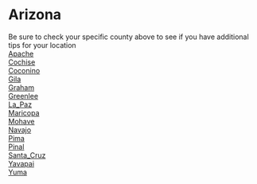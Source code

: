 # Arizona
Be sure to check your specific county above to see if you have additional tips for your location\
[Apache](Apache.md)\
[Cochise](Cochise.md)\
[Coconino](Coconino.md)\
[Gila](Gila.md)\
[Graham](Graham.md)\
[Greenlee](Greenlee.md)\
[La_Paz](La_Paz.md)\
[Maricopa](Maricopa.md)\
[Mohave](Mohave.md)\
[Navajo](Navajo.md)\
[Pima](Pima.md)\
[Pinal](Pinal.md)\
[Santa_Cruz](Santa_Cruz.md)\
[Yavapai](Yavapai.md)\
[Yuma](Yuma.md)